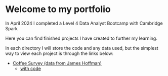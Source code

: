 # Welcome to my portfolio
In April 2024 I completed a Level 4 Data Analyst Bootcamp with Cambridge Spark

Here you can find finished projects I have created to further my learning. 

In each directory I will store the code and any data used, but the simplest way to view each project is through the links below:
+ [Coffee Survey (data from James Hoffman)](https://jonah-danziger.github.io/gactt_nocode.html)
  + [with code](https://jonah-danziger.github.io/gactt_v3.html)
